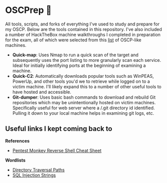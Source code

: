 # OSCPrep :ghost:
All tools, scripts, and forks of everything I've used to study and prepare for my OSCP. Below are the tools contained in this repository. I've also included a number of HackTheBox machine walkthroughs I completed in preparation for the exam, all of which were selected from this [list](https://docs.google.com/spreadsheets/d/1dwSMIAPIam0PuRBkCiDI88pU3yzrqqHkDtBngUHNCw8/edit?usp=sharing) of OSCP-like machines. 

- **Quick-map**: Uses Nmap to run a quick scan of the target and subsequently uses the port listing to more granularly scan each service. Ideal for initially identifying ports at the beginning of examining a machine.
- **Quick-C2**: Automatically downloads popular tools such as WinPEAS, PowerUp, and other tools you'd we to retrieve while logged on to a victim machine. I'll likely expand this to a number of other useful tools to have hosted and accessible. 
- **Git-dumper**: Uses basic bash commands to download and rebuild Git repositories which may be unintentionally hosted on victim machines. Specifically useful for web server where a /.git directory id identified. Pulling it down to your local machine helps in examining git logs, etc.

## Useful links I kept coming back to
**References**
- [Pentest Monkey Reverse Shell Cheat Sheet](https://pentestmonkey.net/cheat-sheet/shells/reverse-shell-cheat-sheet)

**Wordlists**
- [Directory Traversal Paths](https://github.com/omurugur/Path_Travelsal_Payload_List/blob/master/Payload/Dp.txt)
- [SQL Injection Strings](https://github.com/payloadbox/sql-injection-payload-list)
